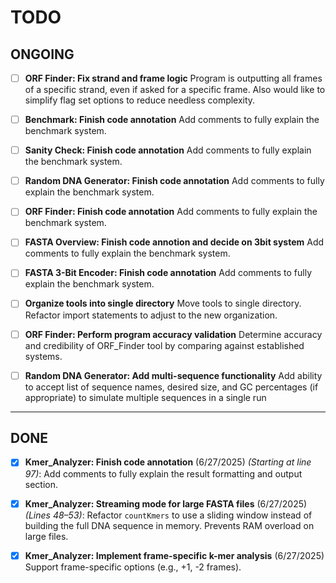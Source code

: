 # TODO

## ONGOING

- [ ] **ORF Finder: Fix strand and frame logic**
      Program is outputting all frames of a specific strand, even if asked for a specific frame. Also would like to simplify flag set options to reduce needless complexity.

- [ ] **Benchmark: Finish code annotation**
      Add comments to fully explain the benchmark system.

- [ ] **Sanity Check: Finish code annotation**
      Add comments to fully explain the benchmark system.

- [ ] **Random DNA Generator: Finish code annotation**
      Add comments to fully explain the benchmark system.

- [ ] **ORF Finder: Finish code annotation**
      Add comments to fully explain the benchmark system.

- [ ] **FASTA Overview: Finish code annotion and decide on 3bit system**
      Add comments to fully explain the benchmark system.

- [ ] **FASTA 3-Bit Encoder: Finish code annotation**
      Add comments to fully explain the benchmark system.

- [ ] **Organize tools into single directory**
      Move tools to single directory. Refactor import statements to adjust to the new organization.

- [ ] **ORF Finder: Perform program accuracy validation**
      Determine accuracy and credibility of ORF_Finder tool by comparing against established systems.

- [ ] **Random DNA Generator: Add multi-sequence functionality**
      Add ability to accept list of sequence names, desired size, and GC percentages (if appropriate) to simulate multiple sequences in a single run

---

## DONE

- [X] **Kmer_Analyzer: Finish code annotation** (6/27/2025)
      *(Starting at line 97)*: Add comments to fully explain the result formatting and output section.

- [X] **Kmer_Analyzer: Streaming mode for large FASTA files**     (6/27/2025)
      *(Lines 48–53)*: Refactor `countKmers` to use a sliding window instead of building the full DNA sequence in memory. Prevents RAM overload on large files.

- [X] **Kmer_Analyzer: Implement frame-specific k-mer analysis**  (6/27/2025)
      Support frame-specific options (e.g., +1, -2 frames).
